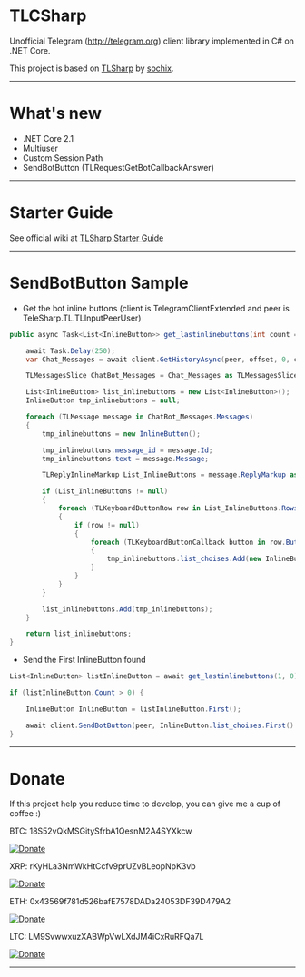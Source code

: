 # TLCSharp

Unofficial Telegram (http://telegram.org) client library implemented in C# on .NET Core.

This project is based on [TLSharp](https://github.com/sochix/TLSharp) by [sochix](https://github.com/sochix).

-------------------------------

# What's new
- .NET Core 2.1
- Multiuser
- Custom Session Path
- SendBotButton (TLRequestGetBotCallbackAnswer)

-------------------------------

# Starter Guide

See official wiki at [TLSharp Starter Guide](https://github.com/sochix/TLSharp/#starter-guide)

-------------------------------

# SendBotButton Sample

- Get the bot inline buttons (client is TelegramClientExtended and peer is TeleSharp.TL.TLInputPeerUser)

```csharp
public async Task<List<InlineButton>> get_lastinlinebuttons(int count = 1, int offset = 0) {

    await Task.Delay(250);
    var Chat_Messages = await client.GetHistoryAsync(peer, offset, 0, count);

    TLMessagesSlice ChatBot_Messages = Chat_Messages as TLMessagesSlice;

    List<InlineButton> list_inlinebuttons = new List<InlineButton>();
    InlineButton tmp_inlinebuttons = null;

    foreach (TLMessage message in ChatBot_Messages.Messages)
    {
        tmp_inlinebuttons = new InlineButton();

        tmp_inlinebuttons.message_id = message.Id;
        tmp_inlinebuttons.text = message.Message;

        TLReplyInlineMarkup List_InlineButtons = message.ReplyMarkup as TLReplyInlineMarkup;

        if (List_InlineButtons != null)
        {
            foreach (TLKeyboardButtonRow row in List_InlineButtons.Rows)
            {
                if (row != null)
                {
                    foreach (TLKeyboardButtonCallback button in row.Buttons)
                    {
                        tmp_inlinebuttons.list_choises.Add(new InlineButton.Choises(_text: button.Text, _data: button.Data));
                    }
                }
            }
        }

		list_inlinebuttons.Add(tmp_inlinebuttons);
	}

	return list_inlinebuttons;
}
```

- Send the First InlineButton found

```csharp
List<InlineButton> listInlineButton = await get_lastinlinebuttons(1, 0);

if (listInlineButton.Count > 0) {

	InlineButton InlineButton = listInlineButton.First();

	await client.SendBotButton(peer, InlineButton.list_choises.First().data, InlineButton.message_id);
}
```

-------------------------------

# Donate

If this project help you reduce time to develop, you can give me a cup of coffee :)

BTC: 18S52vQkMSGitySfrbA1QesnM2A4SYXkcw

[![Donate](https://img.shields.io/badge/Donate-Bitcoin-orange.svg)](https://blockchain.info/address/18S52vQkMSGitySfrbA1QesnM2A4SYXkcw)

XRP: rKyHLa3NmWkHtCcfv9prUZvBLeopNpK3vb

[![Donate](https://img.shields.io/badge/Donate-Ripple-orange.svg)](https://bithomp.com/explorer/rKyHLa3NmWkHtCcfv9prUZvBLeopNpK3vb)

ETH: 0x43569f781d526bafE7578DADa24053DF39D479A2

[![Donate](https://img.shields.io/badge/Donate-Ethereum-orange.svg)](https://ethplorer.io/address/0x43569f781d526bafE7578DADa24053DF39D479A2)

LTC: LM9SvwwxuzXABWpVwLXdJM4iCxRuRFQa7L

[![Donate](https://img.shields.io/badge/Donate-Litecoin-orange.svg)](https://live.blockcypher.com/ltc/address/LM9SvwwxuzXABWpVwLXdJM4iCxRuRFQa7L/)

-------------------------------
